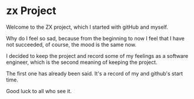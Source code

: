 # zx Project

Welcome to the ZX project, which I started with gitHub and myself. 

Why do I feel so sad, because from the beginning to now I feel that I have not succeeded, of course, the mood is the same now.

I decided to keep the project and record some of my feelings as a software engineer, which is the second meaning of keeping the project. 

The first one has already been said. It's a record of my and github's start time.

Good luck to all who see it.
